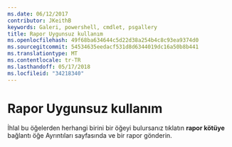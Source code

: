 ```yaml
---
ms.date: 06/12/2017
contributor: JKeithB
keywords: Galeri, powershell, cmdlet, psgallery
title: Rapor Uygunsuz kullanım
ms.openlocfilehash: 49f68ba634644c5d22d38a254b4c8c93ea9374d0
ms.sourcegitcommit: 54534635eedacf531d8d6344019dc16a50b8b441
ms.translationtype: MT
ms.contentlocale: tr-TR
ms.lasthandoff: 05/17/2018
ms.locfileid: "34218340"
---
```

# <a name="report-abuse"></a>Rapor Uygunsuz kullanım

İhlal bu öğelerden herhangi birini bir öğeyi bulursanız tıklatın **rapor kötüye** bağlantı öğe Ayrıntıları sayfasında ve bir rapor gönderin.